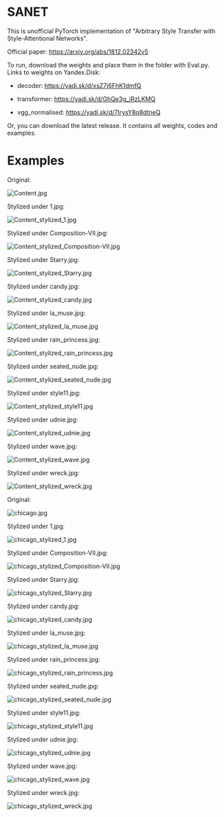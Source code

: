 # SANET

This is unofficial PyTorch implementation of "Arbitrary Style Transfer with Style-Attentional Networks".

Official paper: https://arxiv.org/abs/1812.02342v5

To run, download the weights and place them in the folder with Eval.py. Links to weights on Yandex.Disk:

* decoder: https://yadi.sk/d/xsZ7j6FhK1dmfQ

* transformer: https://yadi.sk/d/GhQe3g_iRzLKMQ

* vgg_normalised: https://yadi.sk/d/7IrysY8q8dtneQ

Or, you can download the latest release. It contains all weights, codes and examples.

# Examples

Original:

![Content.jpg](https://github.com/GlebBrykin/SANET/blob/master/input/Content.jpg)

Stylized under 1.jpg:

![Content_stylized_1.jpg](https://github.com/GlebBrykin/SANET/blob/master/output/Content_stylized_1.jpg)

Stylized under Composition-VII.jpg:

![Content_stylized_Composition-VII.jpg](https://github.com/GlebBrykin/SANET/blob/master/output/Content_stylized_Composition-VII.jpg)

Stylized under Starry.jpg:

![Content_stylized_Starry.jpg](https://github.com/GlebBrykin/SANET/blob/master/output/Content_stylized_Starry.jpg)

Stylized under candy.jpg:

![Content_stylized_candy.jpg](https://github.com/GlebBrykin/SANET/blob/master/output/Content_stylized_candy.jpg)

Stylized under la_muse.jpg:

![Content_stylized_la_muse.jpg](https://github.com/GlebBrykin/SANET/blob/master/output/Content_stylized_la_muse.jpg)

Stylized under rain_princess.jpg:

![Content_stylized_rain_princess.jpg](https://github.com/GlebBrykin/SANET/blob/master/output/Content_stylized_rain_princess.jpg)

Stylized under seated_nude.jpg:

![Content_stylized_seated_nude.jpg](https://github.com/GlebBrykin/SANET/blob/master/output/Content_stylized_seated_nude.jpg)

Stylized under style11.jpg:

![Content_stylized_style11.jpg](https://github.com/GlebBrykin/SANET/blob/master/output/Content_stylized_style11.jpg)

Stylized under udnie.jpg:

![Content_stylized_udnie.jpg](https://github.com/GlebBrykin/SANET/blob/master/output/Content_stylized_udnie.jpg)

Stylized under wave.jpg:

![Content_stylized_wave.jpg](https://github.com/GlebBrykin/SANET/blob/master/output/Content_stylized_wave.jpg)

Stylized under wreck.jpg:

![Content_stylized_wreck.jpg](https://github.com/GlebBrykin/SANET/blob/master/output/Content_stylized_wreck.jpg)

Original:

![chicago.jpg](https://github.com/GlebBrykin/SANET/blob/master/input/chicago.jpg)

Stylized under 1.jpg:

![chicago_stylized_1.jpg](https://github.com/GlebBrykin/SANET/blob/master/output/chicago_stylized_1.jpg)

Stylized under Composition-VII.jpg:

![chicago_stylized_Composition-VII.jpg](https://github.com/GlebBrykin/SANET/blob/master/output/chicago_stylized_Composition-VII.jpg)

Stylized under Starry.jpg:

![chicago_stylized_Starry.jpg](https://github.com/GlebBrykin/SANET/blob/master/output/chicago_stylized_Starry.jpg)

Stylized under candy.jpg:

![chicago_stylized_candy.jpg](https://github.com/GlebBrykin/SANET/blob/master/output/chicago_stylized_candy.jpg)

Stylized under la_muse.jpg:

![chicago_stylized_la_muse.jpg](https://github.com/GlebBrykin/SANET/blob/master/output/chicago_stylized_la_muse.jpg)

Stylized under rain_princess.jpg:

![chicago_stylized_rain_princess.jpg](https://github.com/GlebBrykin/SANET/blob/master/output/chicago_stylized_rain_princess.jpg)

Stylized under seated_nude.jpg:

![chicago_stylized_seated_nude.jpg](https://github.com/GlebBrykin/SANET/blob/master/output/chicago_stylized_seated_nude.jpg)

Stylized under style11.jpg:

![chicago_stylized_style11.jpg](https://github.com/GlebBrykin/SANET/blob/master/output/chicago_stylized_style11.jpg)

Stylized under udnie.jpg:

![chicago_stylized_udnie.jpg](https://github.com/GlebBrykin/SANET/blob/master/output/chicago_stylized_udnie.jpg)

Stylized under wave.jpg:

![chicago_stylized_wave.jpg](https://github.com/GlebBrykin/SANET/blob/master/output/chicago_stylized_wave.jpg)

Stylized under wreck.jpg:

![chicago_stylized_wreck.jpg](https://github.com/GlebBrykin/SANET/blob/master/output/chicago_stylized_wreck.jpg)

